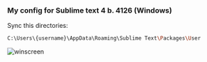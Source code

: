 ### My config for Sublime text 4 b. 4126 (Windows)

Sync this directories:

```sh
C:\Users\{username}\AppData\Roaming\Sublime Text\Packages\User
```
![winscreen](https://sun9-49.userapi.com/impg/5Ka_cfDYPoR6plbXYnor4ePFnkO-6ICX6u5P-A/Bzb_KuwqViY.jpg?size=1893x1029&quality=96&sign=697da4d525532555a001917dbd6288c7&type=album)
